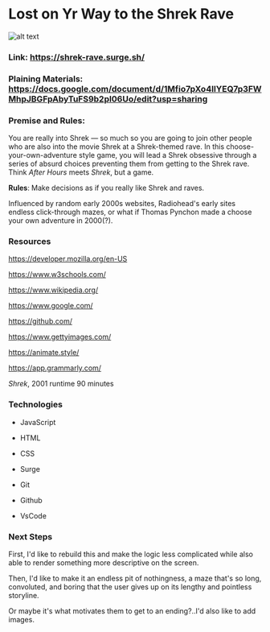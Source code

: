 # Lost on Yr Way to the Shrek Rave
![alt text](https://i.imgur.com/j8fgImq.png)
### Link: https://shrek-rave.surge.sh/
### Plaining Materials: https://docs.google.com/document/d/1Mfio7pXo4IlYEQ7p3FWMhpJBGFpAbyTuFS9b2pI06Uo/edit?usp=sharing

### Premise and Rules: 
You are really into Shrek — so much so you are going to join other people who are also into the movie Shrek at a Shrek-themed rave. In this choose-your-own-adventure style game, you will lead a Shrek obsessive through a series of absurd choices preventing them from getting to the Shrek rave. Think *After Hours* meets *Shrek*, but a game.

**Rules**: Make decisions as if you really like Shrek and raves. 

Influenced by random early 2000s websites, Radiohead's early sites endless click-through mazes, or what if  Thomas Pynchon made a choose your own adventure in 2000(?).

### Resources
https://developer.mozilla.org/en-US

https://www.w3schools.com/

https://www.wikipedia.org/

https://www.google.com/

https://github.com/

https://www.gettyimages.com/

https://animate.style/

https://app.grammarly.com/

*Shrek*, 2001 runtime 90 minutes 

### Technologies
- JavaScript

- HTML

- CSS

- Surge

- Git

- Github

- VsCode


### Next Steps
First, I'd like to rebuild this and make the logic less complicated while also able to render something more descriptive on the screen.

 Then, I'd like to make it an endless pit of nothingness, a maze that's so long, convoluted, and boring that the user gives up on its lengthy and pointless storyline.
 
Or maybe it's what motivates them to get to an ending?..I'd also like to add images.